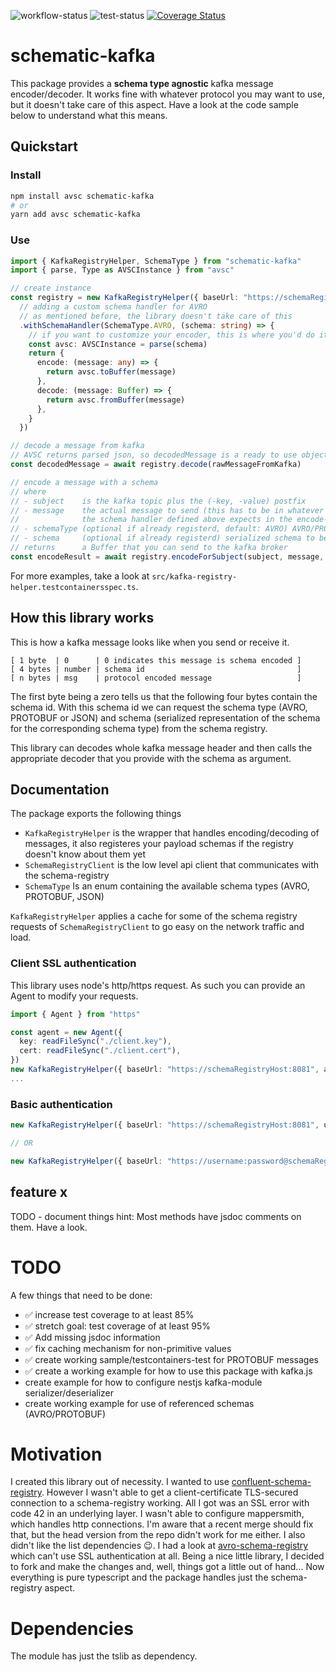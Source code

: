 ![workflow-status](https://github.com/konqi/schematic-kafka/actions/workflows/build-actions.yml/badge.svg) ![test-status](https://github.com/konqi/schematic-kafka/actions/workflows/test-actions.yml/badge.svg) [![Coverage Status](https://coveralls.io/repos/github/konqi/schematic-kafka/badge.svg?branch=main)](https://coveralls.io/github/konqi/schematic-kafka?branch=main)

# schematic-kafka

This package provides a **schema type agnostic** kafka message encoder/decoder. It works fine with whatever protocol you may want to use, but it doesn't take care of this aspect. Have a look at the code sample below to understand what this means.

## Quickstart

### Install

```bash
npm install avsc schematic-kafka
# or
yarn add avsc schematic-kafka
```

### Use

```typescript
import { KafkaRegistryHelper, SchemaType } from "schematic-kafka"
import { parse, Type as AVSCInstance } from "avsc"

// create instance
const registry = new KafkaRegistryHelper({ baseUrl: "https://schemaRegistryHost:8081" })
  // adding a custom schema handler for AVRO
  // as mentioned before, the library doesn't take care of this
  .withSchemaHandler(SchemaType.AVRO, (schema: string) => {
    // if you want to customize your encoder, this is where you'd do it
    const avsc: AVSCInstance = parse(schema)
    return {
      encode: (message: any) => {
        return avsc.toBuffer(message)
      },
      decode: (message: Buffer) => {
        return avsc.fromBuffer(message)
      },
    }
  })

// decode a message from kafka
// AVSC returns parsed json, so decodedMessage is a ready to use object
const decodedMessage = await registry.decode(rawMessageFromKafka)

// encode a message with a schema
// where
// - subject    is the kafka topic plus the (-key, -value) postfix
// - message    the actual message to send (this has to be in whatever format
//              the schema handler defined above expects in the encode-function)
// - schemaType (optional if already registerd, default: AVRO) AVRO/PROTOBUF/JSON
// - schema     (optional if already registerd) serialized schema to be used
// returns      a Buffer that you can send to the kafka broker
const encodeResult = await registry.encodeForSubject(subject, message, SchemaType.AVRO, schema)
```

For more examples, take a look at `src/kafka-registry-helper.testcontainersspec.ts`.

## How this library works

This is how a kafka message looks like when you send or receive it.

```
[ 1 byte  | 0      | 0 indicates this message is schema encoded ]
[ 4 bytes | number | schema id                                  ]
[ n bytes | msg    | protocol encoded message                   ]
```

The first byte being a zero tells us that the following four bytes contain the schema id. With this schema id we can request the schema type (AVRO, PROTOBUF or JSON) and schema (serialized representation of the schema for the corresponding schema type) from the schema registry.

This library can decodes whole kafka message header and then calls the appropriate decoder that you provide with the schema as argument.

## Documentation

The package exports the following things

- `KafkaRegistryHelper` is the wrapper that handles encoding/decoding of messages, it also registeres your payload schemas if the registry doesn't know about them yet
- `SchemaRegistryClient` is the low level api client that communicates with the schema-registry
- `SchemaType` Is an enum containing the available schema types (AVRO, PROTOBUF, JSON)

`KafkaRegistryHelper` applies a cache for some of the schema registry requests of `SchemaRegistryClient` to go easy on the network traffic and load.

### Client SSL authentication

This library uses node's http/https request. As such you can provide an Agent to modify your requests.

```typescript
import { Agent } from "https"

const agent = new Agent({
  key: readFileSync("./client.key"),
  cert: readFileSync("./client.cert"),
})
new KafkaRegistryHelper({ baseUrl: "https://schemaRegistryHost:8081", agent })
...
```

### Basic authentication

```typescript
new KafkaRegistryHelper({ baseUrl: "https://schemaRegistryHost:8081", username: "username", password: "password })

// OR

new KafkaRegistryHelper({ baseUrl: "https://username:password@schemaRegistryHost:8081" })
```

## feature x

TODO - document things hint: Most methods have jsdoc comments on them. Have a look.

# TODO

A few things that need to be done:

- ✅ increase test coverage to at least 85%
- ✅ stretch goal: test coverage of at least 95%
- ✅ Add missing jsdoc information
- ✅ fix caching mechanism for non-primitive values
- ✅ create working sample/testcontainers-test for PROTOBUF messages
- ✅ create a working example for how to use this package with kafka.js
- create example for how to configure nestjs kafka-module serializer/deserializer
- create working example for use of referenced schemas (AVRO/PROTOBUF)

# Motivation

I created this library out of necessity. I wanted to use [confluent-schema-registry](https://github.com/kafkajs/confluent-schema-registry). However I wasn't able to get a client-certificate TLS-secured connection to a schema-registry working. All I got was an SSL error with code 42 in an underlying layer. I wasn't able to configure mappersmith, which handles http connections. I'm aware that a recent merge should fix that, but the head version from the repo didn't work for me either. I also didn't like the list dependencies 😉. I had a look at [avro-schema-registry](https://github.com/bencebalogh/avro-schema-registry) which can't use SSL authentication at all. Being a nice little library, I decided to fork and make the changes and, well, things got a little out of hand... Now everything is pure typescript and the package handles just the schema-registry aspect.

# Dependencies

The module has just the tslib as dependency.

